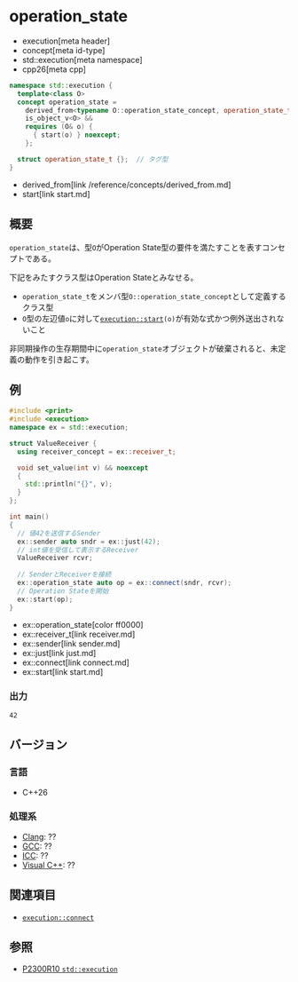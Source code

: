 # operation_state
* execution[meta header]
* concept[meta id-type]
* std::execution[meta namespace]
* cpp26[meta cpp]

```cpp
namespace std::execution {
  template<class O>
  concept operation_state =
    derived_from<typename O::operation_state_concept, operation_state_t> &&
    is_object_v<O> &&
    requires (O& o) {
      { start(o) } noexcept;
    };

  struct operation_state_t {};  // タグ型
}
```
* derived_from[link /reference/concepts/derived_from.md]
* start[link start.md]

## 概要
`operation_state`は、型`O`がOperation State型の要件を満たすことを表すコンセプトである。

下記をみたすクラス型はOperation Stateとみなせる。

- `operation_state_t`をメンバ型`O::operation_state_concept`として定義するクラス型
- `O`型の左辺値`o`に対して[`execution::start`](start.md)`(o)`が有効な式かつ例外送出されないこと

非同期操作の生存期間中に`operation_state`オブジェクトが破棄されると、未定義の動作を引き起こす。


## 例
```cpp
#include <print>
#include <execution>
namespace ex = std::execution;

struct ValueReceiver {
  using receiver_concept = ex::receiver_t;

  void set_value(int v) && noexcept
  {
    std::println("{}", v);
  }
};

int main()
{
  // 値42を送信するSender
  ex::sender auto sndr = ex::just(42);
  // int値を受信して表示するReceiver
  ValueReceiver rcvr;
 
  // SenderとReceiverを接続
  ex::operation_state auto op = ex::connect(sndr, rcvr);
  // Operation Stateを開始
  ex::start(op);
}
```
* ex::operation_state[color ff0000]
* ex::receiver_t[link receiver.md]
* ex::sender[link sender.md]
* ex::just[link just.md]
* ex::connect[link connect.md]
* ex::start[link start.md]

### 出力
```
42
```


## バージョン
### 言語
- C++26

### 処理系
- [Clang](/implementation.md#clang): ??
- [GCC](/implementation.md#gcc): ??
- [ICC](/implementation.md#icc): ??
- [Visual C++](/implementation.md#visual_cpp): ??


## 関連項目
- [`execution::connect`](connect.md)


## 参照
- [P2300R10 `std::execution`](https://www.open-std.org/jtc1/sc22/wg21/docs/papers/2024/p2300r10.html)
